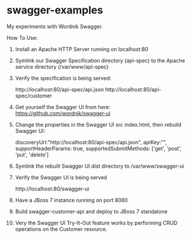 swagger-examples
================

My experiments with Wordnik Swagger. 

How To Use:

1. Install an Apache HTTP Server running on localhost:80
2. Symlink our Swagger Specification directory (api-spec) to the Apache service directory (/var/www/api-spec)
3. Verify the specification is being served:
  
    http://localhost:80/api-spec/api.json
    http://localhost:80/api-spec/customer
  
4. Get yourself the Swagger UI from here: https://github.com/wordnik/swagger-ui
5. Change the properties in the Swagger UI src index.html, then rebuild Swagger UI:
  
    discoveryUrl:"http://localhost:80/api-spec/api.json",
    apiKey:"",
    supportHeaderParams: true,
    supportedSubmitMethods: ['get', 'post', 'put', 'delete']

6. Symlink the rebuilt Swagger UI dist directory to /var/www/swagger-ui
7. Verify the Swagger UI is being served

    http://localhost:80/swagger-ui

8. Have a JBoss 7 instance running on port 8080
9. Build swagger-customer-api and deploy to JBoss 7 standalone
10. Very the Swagger UI Try-It-Out feature works by performing CRUD operations on the Customer resource.
